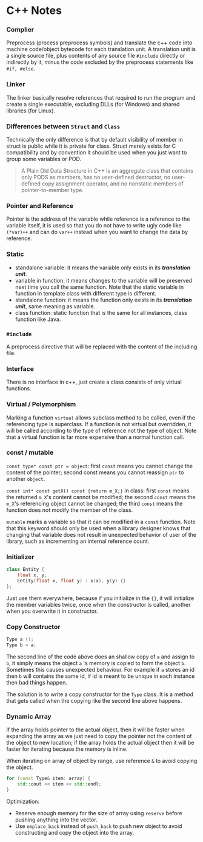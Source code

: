 # C++ Notes

### Complier

Preprocess (process preprocess symbols) and translate the c++ code into machine code/object bytecode for each translation unit. A translation unit is a single source file, plus contents of any source file `#include` directly or indirectly by it, minus the code excluded by the preprocess statements like `#if, #else`.

### Linker

The linker basically resolve references that required to run the program and create a single executable, excluding DLLs (for Windows) and shared libraries (for Linux).

### Differences between `Struct` and `Class`

Technically the only difference is that by default visibility of member in struct is public while it is private for class. Struct merely exists for C compatibility and by convention it should be used when you just want to group some variables or POD.

> A Plain Old Data Structure in C++ is an aggregate class that contains only PODS as members, has no user-defined destructor, no user-defined copy assignment operator, and no nonstatic members of pointer-to-member type.

### Pointer and Reference

Pointer is the address of the variable while reference is a reference to the variable itself, it is used so that you do not have to write ugly code like `(*var)++` and can do `var++` instead when you want to change the data by reference.

### Static

- standalone variable: it means the variable only exists in its ***translation unit***.
- variable in function: it means changes to the variable will be preserved next time you call the same function. Note that the static variable in function in template class with different type is different.
- standalone function: it means the function only exists in its ***translation unit***, same meaning as variable.
- class function: static function that is the same for all instances, class function like Java.

### `#include`

A preprocess directive that will be replaced with the content of the including file.

### Interface

There is no interface in c++, just create a class consists of only virtual functions.

### Virtual / Polymorphism

Marking a function `virtual` allows subclass method to be called, even if the referencing type is superclass. If a function is not virtual but overridden, it will be called according to the type of reference not the type of object. Note that a virtual function is far more expensive than a normal function call.

### const / mutable

`const type* const ptr = object`: first `const` means you cannot change the content of the pointer; second const means you cannot reassign `ptr` to another `object`.

`const int* const getX() const {return m_X;}` in class: first `const` means the returned `m_X`'s content cannot be modified; the second `const` means the `m_X`'s referencing object cannot be changed; the third `const` means the function does not modify the member of the class.

`mutable` marks a variable so that it can be modified in a `const` function. Note that this keyword should only be used when a library designer knows that changing that variable does not result in unexpected behavior of user of the library, such as incrementing an internal reference count.

### Initializer

```c++
class Entity {
	float x, y;
	Entity(float x, float y) : x(x), y(y) {}
};
```

Just use them everywhere, because if you initialize in the `{}`, it will initialize the member variables twice, once when the constructor is called, another when you overwrite it in constructor.

### Copy Constructor

```c++
Type a ();
Type b = a;
```

The second line of the code above does an shallow copy of `a` and assign to `b`, it simply means the object `a` 's memory is copied to form the object `b`. Sometimes this causes unexpected behaviour. For example if `a` stores an id then `b` will contains the same id, if id is meant to be unique in each instance then bad things happen.

The solution is to write a copy constructor for the `Type` class. It is a method that gets called when the copying like the second line above happens.

### Dynamic Array

If the array holds pointer to the actual object, then it will be faster when expanding the array as we just need to copy the pointer not the content of the object to new location; if the array holds the actual object then it will be faster for iterating because the memory is inline.

When iterating on array of object by range, use reference `&` to avoid copying the object.

```c++
for (const Type& item: array) {
	std::cout << item << std::endl;
}
```

Optimization:

- Reserve enough memory for the size of array using `reserve` before pushing anything into the vector.
- Use `emplace_back` instead of `push_back` to push new object to avoid constructing and copy the object into the array.